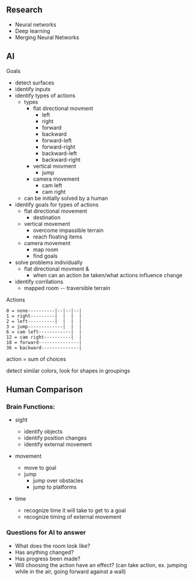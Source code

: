 ## Research
- Neural networks
- Deep learning
- Merging Neural Networks



## AI
Goals
- detect surfaces
- identify inputs
- identify types of actions
    - types
        - flat directional movment
            - left
            - right
            - forward
            - backward
            - forward-left
            - forward-right
            - backward-left
            - backward-right
        - vertical movment
            - jump
        - camera movement
            - cam left
            - cam right
    - can be initially solved by a human
- identify goals for types of actions
    - flat directional movement
        - destination
    - vertical movement
        - overcome impassible terrain
        - reach floating items
    - camera movement
        - map room
        - find goals
- solve problems individually
    - flat directional movment & 
        - when can an action be taken/what actions influence change
- identify corrilations
    - mapped room -- traversible terrain


Actions
```
0 = none----------|--|--|--|
1 = right---------|  |  |  |
2 = left----------|  |  |  |
3 = jump-------------|  |  |
6 = cam left------------|  |
12 = cam right----------|  |
18 = forward---------------|
36 = backward--------------|
```
action = sum of choices


detect similar colors, look for shapes in groupings


## Human Comparison

### Brain Functions: 

- sight
    - identify objects
    - identify position changes
    - identify external movement

- movement
    - move to goal
    - jump
        - jump over obstacles
        - jump to platforms

- time
  - recognize time it will take to get to a goal
  - recognize timing of external movement



### Questions for AI to answer
- What does the room look like?
- Has anything changed?
- Has progress been made?
- Will choosing the action have an effect? (can take action, ex. jumping while in the air, going forward against a wall)
